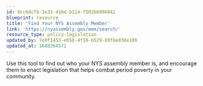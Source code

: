 ```yaml
---
id: 8cc6dcf6-3e33-416d-b114-f502b6096842
blueprint: resource
title: 'Find Your NYS Assembly Member'
link: 'https://nyassembly.gov/mem/search/'
resource_type: policy-legislation
updated_by: 7e0f1453-e058-4f18-b529-89fbe038e186
updated_at: 1688264571
---
```

Use this tool to find out who your NYS assembly member is, and encourage them to enact legislation that helps combat period poverty in your community.